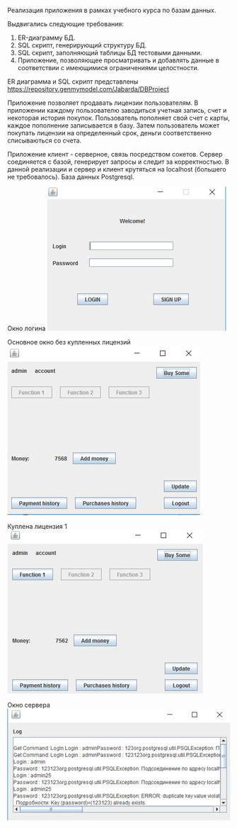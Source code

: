 Реализация приложения в рамках учебного курса по базам данных.

Выдвигались следующие требования:

1. ER-диаграмму БД.
2. SQL скрипт, генерирующий структуру БД.
3. SQL скрипт, заполняющий таблицы БД тестовыми данными.
4. Приложение, позволяющее просматривать и добавлять данные в соответствии с имеющимися ограничениями целостности.

ER диаграмма и SQL скрипт представлены https://repository.genmymodel.com/Jabarda/DBProject

Приложение позволяет продавать лицензии пользователям. В приложении каждому пользователю заводиться учетная запись, счет  и некоторая 
история покупок. Пользователь пополняет свой счет с карты, каждое пополнение записывается в базу. Затем пользователь может покупать лицензии
на определенный срок, деньги соответственно списываються со счета.

Приложение клиент - серверное, связь посредством сокетов. Сервер соединяется с базой, генерирует запросы и следит за корректностью. В данной
реализации и сервер и клиент крутяться на localhost (большего не требовалось). База данных Postgresql.

Окно логина
![alt tag](https://github.com/Jabarda/DBproject/blob/master/LogInScreen.JPG)

Основное окно без купленных лицензий 
![alt tag](https://github.com/Jabarda/DBproject/blob/master/MainScreenNoLicense.JPG)

Куплена лицензия 1
![alt tag](https://github.com/Jabarda/DBproject/blob/master/MainScreen1License.JPG)

Окно сервера
![alt tag](https://github.com/Jabarda/DBproject/blob/master/ServerScreen.JPG)
